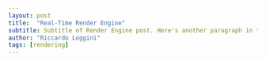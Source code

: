 ```yaml
---
layout: post
title:  "Real-Time Render Engine"
subtitle: Subtitle of Render Engine post. Here's another paragraph in the excerpt.
author: "Riccardo Loggini"
tags: [rendering]
---
```


